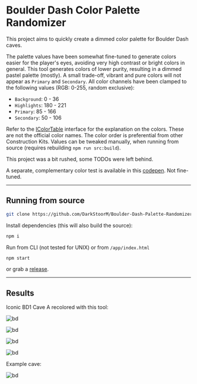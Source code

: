 # Boulder Dash Color Palette Randomizer

This project aims to quickly create a dimmed color palette for Boulder Dash caves.

The palette values have been somewhat fine-tuned to generate colors easier for the player's eyes, avoiding very high contrast or bright colors in general. This tool generates colors of lower purity, resulting in a dimmed pastel palette (mostly). A small trade-off, vibrant and pure colors will not appear as `Primary` and `Secondary`. All color channels have been clamped to the following values (RGB: 0-255, random exclusive):

- `Background`: 0 - 36
- `Highlights`: 180 - 221
- `Primary`: 85 - 166
- `Secondary`: 50 - 106

Refer to the [IColorTable](https://github.com/DarkStoorM/Boulder-Dash-Palette-Randomizer/blob/main/src/interfaces/IColorTable.ts) interface for the explanation on the colors. These are not the official color names. The color order  is preferential from other Construction Kits. Values can be tweaked manually, when running from source (requires rebuilding `npm run src:build`).

This project was a bit rushed, some TODOs were left behind.

A separate, complementary color test is available in this [codepen](https://codepen.io/DarkStoorM/pen/jOKXZor). Not fine-tuned.

---

## Running from source

```bash
git clone https://github.com/DarkStoorM/Boulder-Dash-Palette-Randomizer
```

Install dependencies (this will also build the source):

```bash
npm i
```

Run from CLI (not tested for UNIX) or from `/app/index.html`

```bash
npm start
```

or grab a [release](https://github.com/DarkStoorM/Boulder-Dash-Palette-Randomizer/releases).

---

## Results

Iconic BD1 Cave A recolored with this tool:

![bd](https://user-images.githubusercontent.com/7021295/206847202-92b9d205-574e-41f9-8934-ae322c340697.png)

![bd](https://user-images.githubusercontent.com/7021295/206847468-29eaeb23-52b3-462d-a653-638267bb36dd.png)

![bd](https://user-images.githubusercontent.com/7021295/206847708-2dd130bd-3d3a-4196-9f46-bdfe00b6dd22.png)

![bd](https://user-images.githubusercontent.com/7021295/206848018-70c1007e-9ab1-44ba-a785-c217001748de.png)

Example cave:

![bd](https://user-images.githubusercontent.com/7021295/206848621-817bab7d-d242-4ac0-99e5-13e1c84267e9.png)
